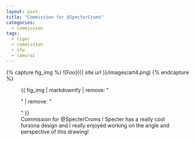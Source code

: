 ```yaml
---
layout: post
title: "Commission for @SpecterCrums"
categories:
  - commission
tags:
  - tiger
  - commission
  - sfw
  - samurai
---
```


{% capture fig_img %}
![Foo]({{ site.url }}/images/art4.png)
{% endcapture %}

<figure>
  {{ fig_img | markdownify | remove: "<p>" | remove: "</p>" }}
  <figcaption> Commission for @SpecterCrums ! Specter has a really cool fursona design and I really enjoyed working on the angle and perspective of this drawing!</figcaption>
</figure>
